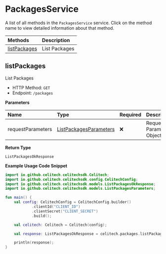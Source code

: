 # PackagesService

A list of all methods in the `PackagesService` service. Click on the method name to view detailed information about that method.

| Methods                       | Description   |
| :---------------------------- | :------------ |
| [listPackages](#listpackages) | List Packages |

## listPackages

List Packages

- HTTP Method: `GET`
- Endpoint: `/packages`

**Parameters**

| Name              | Type                                                          | Required | Description               |
| :---------------- | :------------------------------------------------------------ | :------- | :------------------------ |
| requestParameters | [ListPackagesParameters](../models/ListPackagesParameters.md) | ❌       | Request Parameters Object |

**Return Type**

`ListPackagesOkResponse`

**Example Usage Code Snippet**

```kotlin
import io.github.celitech.celitechsdk.Celitech;
import io.github.celitech.celitechsdk.config.CelitechConfig;
import io.github.celitech.celitechsdk.models.ListPackagesOkResponse;
import io.github.celitech.celitechsdk.models.ListPackagesParameters;

fun main() {
	val config: CelitechConfig = CelitechConfig.builder()
			.clientId("CLIENT_ID")
			.clientSecret("CLIENT_SECRET")
			.build();

    val celitech: Celitech = Celitech(config);

    val response: ListPackagesOkResponse = celitech.packages.listPackages();

    println(response);
}
```
